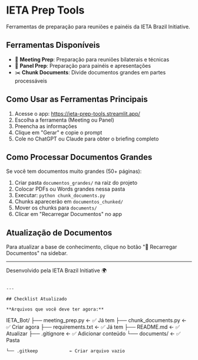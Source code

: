 # IETA Prep Tools

Ferramentas de preparação para reuniões e painéis da IETA Brazil Initiative.

## Ferramentas Disponíveis

- 🎯 **Meeting Prep**: Preparação para reuniões bilaterais e técnicas
- 🎤 **Panel Prep**: Preparação para painéis e apresentações
- ✂️ **Chunk Documents**: Divide documentos grandes em partes processáveis

## Como Usar as Ferramentas Principais

1. Acesse o app: https://ieta-prep-tools.streamlit.app/
2. Escolha a ferramenta (Meeting ou Panel)
3. Preencha as informações
4. Clique em "Gerar" e copie o prompt
5. Cole no ChatGPT ou Claude para obter o briefing completo

## Como Processar Documentos Grandes

Se você tem documentos muito grandes (50+ páginas):

1. Criar pasta `documentos_grandes/` na raiz do projeto
2. Colocar PDFs ou Words grandes nessa pasta
3. Executar: `python chunk_documents.py`
4. Chunks aparecerão em `documentos_chunked/`
5. Mover os chunks para `documents/`
6. Clicar em "Recarregar Documentos" no app

## Atualização de Documentos

Para atualizar a base de conhecimento, clique no botão "🔄 Recarregar Documentos" na sidebar.

---

Desenvolvido pela IETA Brazil Initiative 🌍
```

---

## Checklist Atualizado

**Arquivos que você deve ter agora:**
```
IETA_Bot/
├── meeting_prep.py          ← ✅ Já tem
├── chunk_documents.py       ← ✅ Criar agora
├── requirements.txt         ← ✅ Já tem
├── README.md               ← ✅ Atualizar
├── .gitignore              ← ✅ Adicionar conteúdo
└── documents/              ← ✅ Pasta

    └── .gitkeep            ← Criar arquivo vazio


